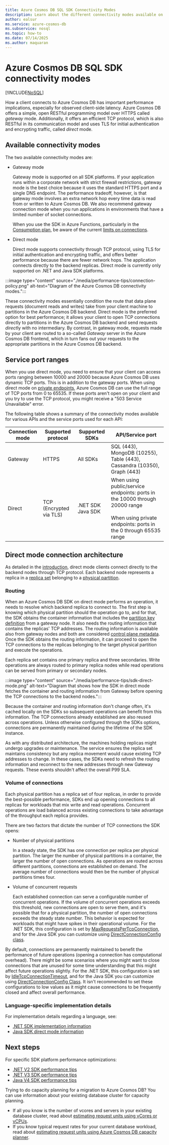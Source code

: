 ```yaml
---
title: Azure Cosmos DB SQL SDK Connectivity Modes
description: Learn about the different connectivity modes available on the Azure Cosmos DB SQL SDKs.
author: ealsur
ms.service: azure-cosmos-db
ms.subservice: nosql
ms.topic: how-to
ms.date: 07/14/2025
ms.author: maquaran
---
```


# Azure Cosmos DB SQL SDK connectivity modes
[!INCLUDE[NoSQL](../includes/appliesto-nosql.md)]

How a client connects to Azure Cosmos DB has important performance implications, especially for observed client-side latency. Azure Cosmos DB offers a simple, open RESTful programming model over HTTPS called *gateway* mode. Additionally, it offers an efficient TCP protocol, which is also RESTful in its communication model and uses TLS for initial authentication and encrypting traffic, called *direct* mode.

## Available connectivity modes

The two available connectivity modes are:

* Gateway mode

  Gateway mode is supported on all SDK platforms. If your application runs within a corporate network with strict firewall restrictions, gateway mode is the best choice because it uses the standard HTTPS port and a single DNS endpoint. The performance tradeoff, however, is that gateway mode involves an extra network hop every time data is read from or written to Azure Cosmos DB. We also recommend gateway connection mode when you run applications in environments that have a limited number of socket connections.

  When you use the SDK in Azure Functions, particularly in the [Consumption plan](/azure/azure-functions/consumption-plan), be aware of the current [limits on connections](/azure/azure-functions/manage-connections).

* Direct mode

  Direct mode supports connectivity through TCP protocol, using TLS for initial authentication and encrypting traffic, and offers better performance because there are fewer network hops. The application connects directly to the backend replicas. Direct mode is currently only supported on .NET and Java SDK platforms.

:::image type="content" source="./media/performance-tips/connection-policy.png" alt-text="Diagram of the Azure Cosmos DB connectivity modes.":::

These connectivity modes essentially condition the route that data plane requests (document reads and writes) take from your client machine to partitions in the Azure Cosmos DB backend. Direct mode is the preferred option for best performance; it allows your client to open TCP connections directly to partitions in the Azure Cosmos DB backend and send requests *direct*ly with no intermediary. By contrast, in gateway mode, requests made by your client are routed to a so-called *Gateway* server in the Azure Cosmos DB frontend, which in turn fans out your requests to the appropriate partitions in the Azure Cosmos DB backend.

## Service port ranges

When you use direct mode, you need to ensure that your client can access ports ranging between 10000 and 20000 because Azure Cosmos DB uses dynamic TCP ports. This is in addition to the gateway ports. When using direct mode on [private endpoints](../how-to-configure-private-endpoints.md), Azure Cosmos DB can use the full range of TCP ports from 0 to 65535. If these ports aren't open on your client and you try to use the TCP protocol, you might receive a "503 Service Unavailable" error.

The following table shows a summary of the connectivity modes available for various APIs and the service ports used for each API:

|Connection mode  |Supported protocol  |Supported SDKs  |API/Service port  |
|---------|---------|---------|---------|
|Gateway  |   HTTPS    |  All SDKs    |   SQL (443), MongoDB (10255), Table (443), Cassandra (10350), Graph (443) |
|Direct    |     TCP (Encrypted via TLS)    |  .NET SDK Java SDK    | When using public/service endpoints: ports in the 10000 through 20000 range<br><br>When using private endpoints: ports in the 0 through 65535 range |

## <a id="direct-mode"></a> Direct mode connection architecture

As detailed in the [introduction](#available-connectivity-modes), direct mode clients connect directly to the backend nodes through TCP protocol. Each backend node represents a replica in a [replica set](../partitioning-overview.md#replica-sets) belonging to a [physical partition](../partitioning-overview.md#physical-partitions).

### Routing

When an Azure Cosmos DB SDK on direct mode performs an operation, it needs to resolve which backend replica to connect to. The first step is knowing which physical partition should the operation go to, and for that, the SDK obtains the container information that includes the [partition key definition](../partitioning-overview.md#choose-a-partition-key) from a gateway node. It also needs the routing information that contains the replicas' TCP addresses. The routing information is available also from gateway nodes and both are considered [control plane metadata](../concepts-limits.md#control-plane). Once the SDK obtains the routing information, it can proceed to open the TCP connections to the replicas belonging to the target physical partition and execute the operations.

Each replica set contains one primary replica and three secondaries. Write operations are always routed to primary replica nodes while read operations can be served from primary or secondary nodes.

:::image type="content" source="./media/performance-tips/sdk-direct-mode.png" alt-text="Diagram that shows how the SDK in direct mode fetches the container and routing information from Gateway before opening the TCP connections to the backend nodes.":::

Because the container and routing information don't change often, it's cached locally on the SDKs so subsequent operations can benefit from this information. The TCP connections already established are also reused across operations. Unless otherwise configured through the SDKs options, connections are permanently maintained during the lifetime of the SDK instance.

As with any distributed architecture, the machines holding replicas might undergo upgrades or maintenance. The service ensures the replica set maintains consistency but any replica movement would cause existing TCP addresses to change. In these cases, the SDKs need to refresh the routing information and reconnect to the new addresses through new Gateway requests. These events shouldn't affect the overall P99 SLA.

### Volume of connections

Each physical partition has a replica set of four replicas, in order to provide the best-possible performance, SDKs end up opening connections to all replicas for workloads that mix write and read operations. Concurrent operations are load balanced across existing connections to take advantage of the throughput each replica provides.

There are two factors that dictate the number of TCP connections the SDK opens:

* Number of physical partitions

  In a steady state, the SDK has one connection per replica per physical partition. The larger the number of physical partitions in a container, the larger the number of open connections. As operations are routed across different partitions, connections are established on demand. The average number of connections would then be the number of physical partitions times four.

* Volume of concurrent requests

  Each established connection can serve a configurable number of concurrent operations. If the volume of concurrent operations exceeds this threshold, new connections are open to serve them, and it's possible that for a physical partition, the number of open connections exceeds the steady state number. This behavior is expected for workloads that might have spikes in their operational volume. For the .NET SDK, this configuration is set by [MaxRequestsPerTcpConnection](/dotnet/api/microsoft.azure.cosmos.cosmosclientoptions.maxrequestspertcpconnection), and for the Java SDK you can customize using [DirectConnectionConfig class](/java/api/com.azure.cosmos.directconnectionconfig.setmaxrequestsperconnection).

By default, connections are permanently maintained to benefit the performance of future operations (opening a connection has computational overhead). There might be some scenarios where you might want to close connections that are unused for some time understanding that this might affect future operations slightly. For the .NET SDK, this configuration is set by [IdleTcpConnectionTimeout](/dotnet/api/microsoft.azure.cosmos.cosmosclientoptions.idletcpconnectiontimeout), and for the Java SDK you can customize using [DirectConnectionConfig Class](/java/api/com.azure.cosmos.directconnectionconfig). It isn't recommended to set these configurations to low values as it might cause connections to be frequently closed and affect overall performance.

### Language-specific implementation details

For implementation details regarding a language, see:

* [.NET SDK implementation information](https://github.com/Azure/azure-cosmos-dotnet-v3/blob/master/docs/SdkDesign.md)
* [Java SDK direct mode information](tune-connection-configurations-java-sdk-v4.md#direct-connection-mode)

## Next steps

For specific SDK platform performance optimizations:

* [.NET V2 SDK performance tips](performance-tips.md)
* [.NET V3 SDK performance tips](performance-tips-dotnet-sdk-v3.md) 
* [Java V4 SDK performance tips](performance-tips-java-sdk-v4.md)

Trying to do capacity planning for a migration to Azure Cosmos DB? You can use information about your existing database cluster for capacity planning.
* If all you know is the number of vcores and servers in your existing database cluster, read about [estimating request units using vCores or vCPUs](../convert-vcore-to-request-unit.md).
* If you know typical request rates for your current database workload, read about [estimating request units using Azure Cosmos DB capacity planner](estimate-ru-with-capacity-planner.md).
